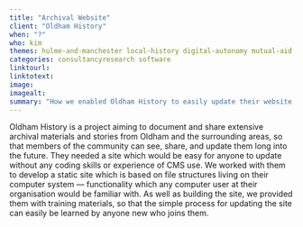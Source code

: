 ```yaml
---
title: "Archival Website"
client: "Oldham History"
when: "?"
who: kim
themes: hulme-and-manchester local-history digital-autonomy mutual-aid
categories: consultancyresearch software
linktourl:
linktotext:
image:
imagealt:
summary: "How we enabled Oldham History to easily update their website, with a static site build that enables any computer user in their organisation to make changes in an intuitive and user-friendly way."
---
```


Oldham History is a project aiming to document and share extensive archival materials and stories from Oldham and the surrounding areas, so that members of the community can see, share, and update them long into the future. They needed a site which would be easy for anyone to update without any coding skills or experience of CMS use. We worked with them to develop a static site which is based on file structures living on their computer system — functionality which any computer user at their organisation would be familiar with. As well as building the site, we provided them with training materials, so that the simple process for updating the site can easily be learned by anyone new who joins them.